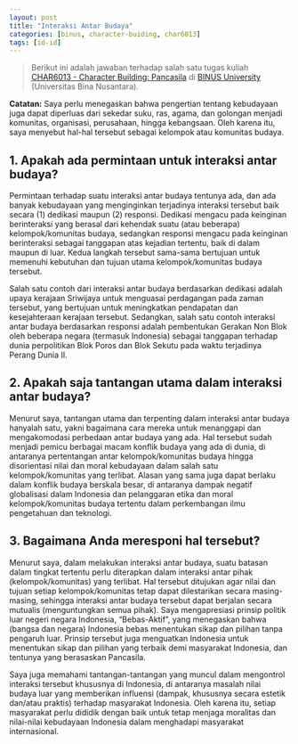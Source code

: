 ```yaml
---
layout: post
title: "Interaksi Antar Budaya"
categories: [binus, character-buiding, char6013]
tags: [id-id]
---
```

> Berikut ini adalah jawaban terhadap salah satu tugas kuliah [CHAR6013 - Character Building: Pancasila](https://curriculum.binus.ac.id/course/char6013/) di [BINUS University](https://binus.ac.id) (Universitas Bina Nusantara).

**Catatan:** Saya perlu menegaskan bahwa pengertian tentang kebudayaan juga dapat diperluas dari sekedar suku, ras, agama, dan golongan menjadi komunitas, organisasi, perusahaan, hingga kebangsaan. Oleh karena itu, saya menyebut hal-hal tersebut sebagai kelompok atau komunitas budaya.

## 1. Apakah ada permintaan untuk interaksi antar budaya?
Permintaan terhadap suatu interaksi antar budaya tentunya ada, dan ada banyak kebudayaan yang menginginkan terjadinya interaksi tersebut baik secara (1) dedikasi maupun (2) responsi. Dedikasi mengacu pada keinginan berinteraksi yang berasal dari kehendak suatu (atau beberapa) kelompok/komunitas budaya, sedangkan responsi mengacu pada keinginan berinteraksi sebagai tanggapan atas kejadian tertentu, baik di dalam maupun di luar. Kedua langkah tersebut sama-sama bertujuan untuk memenuhi kebutuhan dan tujuan utama kelompok/komunitas budaya tersebut.

Salah satu contoh dari interaksi antar budaya berdasarkan dedikasi adalah upaya kerajaan Sriwijaya untuk menguasai perdagangan pada zaman tersebut, yang bertujuan untuk meningkatkan pendapatan dan kesejahteraan kerajaan tersebut. Sedangkan, salah satu contoh interaksi antar budaya berdasarkan responsi adalah pembentukan Gerakan Non Blok oleh beberapa negara (termasuk Indonesia) sebagai tanggapan terhadap dunia perpolitikan Blok Poros dan Blok Sekutu pada waktu terjadinya Perang Dunia II.

## 2. Apakah saja tantangan utama dalam interaksi antar budaya?
Menurut saya, tantangan utama dan terpenting dalam interaksi antar budaya hanyalah satu, yakni bagaimana cara mereka untuk menanggapi dan mengakomodasi perbedaan antar budaya yang ada. Hal tersebut sudah menjadi pemicu berbagai macam konflik budaya yang ada di dunia, di antaranya pertentangan antar kelompok/komunitas budaya hingga disorientasi nilai dan moral kebudayaan dalam salah satu kelompok/komunitas yang terlibat. Alasan yang sama juga dapat berlaku dalam konflik budaya berskala besar, di antaranya dampak negatif globalisasi dalam Indonesia dan pelanggaran etika dan moral kelompok/komunitas budaya tertentu dalam perkembangan ilmu pengetahuan dan teknologi.

## 3. Bagaimana Anda meresponi hal tersebut?
Menurut saya, dalam melakukan interaksi antar budaya, suatu batasan dalam tingkat tertentu perlu diterapkan dalam interaksi antar pihak (kelompok/komunitas) yang terlibat. Hal tersebut ditujukan agar nilai dan tujuan setiap kelompok/komunitas tetap dapat dilestarikan secara masing-masing, sehingga interaksi antar budaya tersebut dapat berjalan secara mutualis (menguntungkan semua pihak). Saya mengapresiasi prinsip politik luar negeri negara Indonesia, “Bebas-Aktif”, yang menegaskan bahwa (bangsa dan negara) Indonesia bebas menentukan sikap dan pilihan tanpa pengaruh luar. Prinsip tersebut juga menguatkan Indonesia untuk menentukan sikap dan pilihan yang terbaik demi masyarakat Indonesia, dan tentunya yang berasaskan Pancasila.

Saya juga memahami tantangan-tantangan yang muncul dalam mengontrol interaksi tersebut khususnya di Indonesia, di antaranya masalah nilai budaya luar yang memberikan influensi (dampak, khususnya secara estetik dan/atau praktis) terhadap masyarakat Indonesia. Oleh karena itu, setiap masyarakat perlu dididik dengan baik untuk tetap menjaga moralitas dan nilai-nilai kebudayaan Indonesia dalam menghadapi masyarakat internasional.